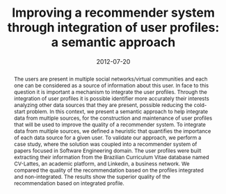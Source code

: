 ---
title: 'Improving a recommender system through integration of user profiles: a semantic approach'

# Authors
# If you created a profile for a user (e.g. the default `admin` user), write the username (folder name) here
# and it will be replaced with their full name and linked to their profile.
authors:
  - Jonathas Magalhães
  - Cleyton Souza
  - admin
  - Evandro Costa
  - Joseana Régis De Araújo

# Author notes (optional)
#author_notes:
#  - 'Equal contribution'
#  - 'Equal contribution'

date: '2012-07-20'

# Schedule page publish date (NOT publication's date).
publishDate: '2024-02-22T17:03:41.217947Z'

# Publication type.
# Accepts a single type but formatted as a YAML list (for Hugo requirements).
# Enter a publication type from the CSL standard.
publication_types: ['paper-conference']

# Publication name and optional abbreviated publication name.
publication: In *Social Recommender Systems Workshop at UMAP 2012*
publication_short: In *SRS-UMAP*

abstract: 'The users are present in multiple social networks/virtual communities and each one can be considered as a source of information about this user. In face to this question it is important a mechanism to integrate the user profiles. Through the integration of user profiles it is possible identifier more accurately their interests analyzing other data sources that they are present, possible reducing the cold-start problem. In this context, we present a semantic approach to help integrate data from multiple sources, for the construction and maintenance of user profiles that will be used to improve the quality of a recommender system. To integrate data from multiple sources, we defined a heuristic that quantifies the importance of each data source for a given user. To validate our approach, we perform a case study, where the solution was coupled into a recommender system of papers focused in Software Engineering domain. The user profiles were built extracting their information from the Brazilian Curriculum Vitae database named CV-Lattes, an academic platform, and Linkedin, a business network. We compared the quality of the recommendation based on the profiles integrated and non-integrated. The results show the superior quality of the recommendation based on integrated profile.'

# Summary. An optional shortened abstract.
#summary: Lorem ipsum dolor sit amet, consectetur adipiscing elit. Duis posuere tellus ac convallis placerat. Proin tincidunt magna sed ex sollicitudin condimentum.

tags: [Education, User Modeling]

# Display this page in the Featured widget?
featured: true

# Custom links (uncomment lines below)
# links:
# - name: Custom Link
#   url: http://example.org

url_pdf: 'https://ceur-ws.org/Vol-872/srs2012_paper_5.pdf'
#url_code: ''
#url_dataset: ''
#url_poster: ''
#url_project: ''
#url_slides: ''
#url_source: ''
#url_video: ''

# Featured image
# To use, add an image named `featured.jpg/png` to your page's folder.
image:
  caption: ''
  focal_point: ''
  preview_only: false

# Associated Projects (optional).
#   Associate this publication with one or more of your projects.
#   Simply enter your project's folder or file name without extension.
#   E.g. `internal-project` references `content/project/internal-project/index.md`.
#   Otherwise, set `projects: []`.
#projects:
#  - Marvin

# Slides (optional).
#   Associate this publication with Markdown slides.
#   Simply enter your slide deck's filename without extension.
#   E.g. `slides: "example"` references `content/slides/example/index.md`.
#   Otherwise, set `slides: ""`.
#slides: example
---